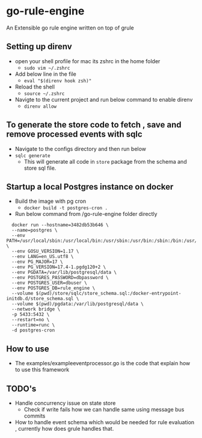 # go-rule-engine
An Extensible go rule engine written on top of grule


## Setting up direnv
- open your shell profile for mac its zshrc in the home folder
  - `sudo vim ~/.zshrc`
- Add below line in the file
  - `eval "$(direnv hook zsh)"`
- Reload the shell
  - `source ~/.zshrc`
- Navigte to the current project and run below command to enable direnv
  - `direnv allow`

## To generate the store code to fetch , save and remove processed events with sqlc
- Navigate to the configs directory and then run below
- `sqlc generate`
  - This will generate all code in `store` package from the schema and store sql file.

## Startup a local Postgres instance on docker
- Build the image with pg cron
  - `docker build -t postgres-cron .`
- Run below command from /go-rule-engine folder directly
```
  docker run --hostname=3482db53b646 \
  --name=postgres \
  --env PATH=/usr/local/sbin:/usr/local/bin:/usr/sbin:/usr/bin:/sbin:/bin:/usr/lib/postgresql/17/bin \
  --env GOSU_VERSION=1.17 \
  --env LANG=en_US.utf8 \
  --env PG_MAJOR=17 \
  --env PG_VERSION=17.4-1.pgdg120+2 \
  --env PGDATA=/var/lib/postgresql/data \
  --env POSTGRES_PASSWORD=dbpassword \
  --env POSTGRES_USER=dbuser \
  --env POSTGRES_DB=rule_engine \
  --volume $(pwd)/store/sqlc/store_schema.sql:/docker-entrypoint-initdb.d/store_schema.sql \
  --volume $(pwd)/pgdata:/var/lib/postgresql/data \
  --network bridge \
  -p 5433:5432 \
  --restart=no \
  --runtime=runc \
  -d postgres-cron
```

## How to use
- The examples/exampleeventprocessor.go is the code that explain how to use this framework

## TODO's
- Handle concurrency issue on state store 
  - Check if write fails how we can handle same using message bus commits
- How to handle event schema which would be needed for rule evaluation , 
     currently how does grule handles that.
